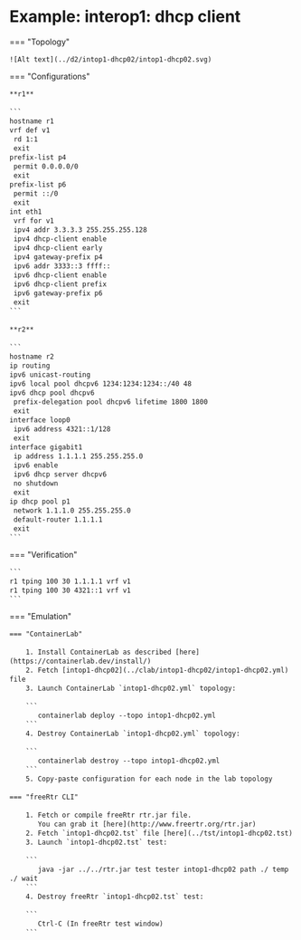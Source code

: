 # Example: interop1: dhcp client

=== "Topology"

    ![Alt text](../d2/intop1-dhcp02/intop1-dhcp02.svg)

=== "Configurations"

    **r1**

    ```
    hostname r1
    vrf def v1
     rd 1:1
     exit
    prefix-list p4
     permit 0.0.0.0/0
     exit
    prefix-list p6
     permit ::/0
     exit
    int eth1
     vrf for v1
     ipv4 addr 3.3.3.3 255.255.255.128
     ipv4 dhcp-client enable
     ipv4 dhcp-client early
     ipv4 gateway-prefix p4
     ipv6 addr 3333::3 ffff::
     ipv6 dhcp-client enable
     ipv6 dhcp-client prefix
     ipv6 gateway-prefix p6
     exit
    ```

    **r2**

    ```
    hostname r2
    ip routing
    ipv6 unicast-routing
    ipv6 local pool dhcpv6 1234:1234:1234::/40 48
    ipv6 dhcp pool dhcpv6
     prefix-delegation pool dhcpv6 lifetime 1800 1800
     exit
    interface loop0
     ipv6 address 4321::1/128
     exit
    interface gigabit1
     ip address 1.1.1.1 255.255.255.0
     ipv6 enable
     ipv6 dhcp server dhcpv6
     no shutdown
     exit
    ip dhcp pool p1
     network 1.1.1.0 255.255.255.0
     default-router 1.1.1.1
     exit
    ```

=== "Verification"

    ```
    r1 tping 100 30 1.1.1.1 vrf v1
    r1 tping 100 30 4321::1 vrf v1
    ```

=== "Emulation"

    === "ContainerLab"

        1. Install ContainerLab as described [here](https://containerlab.dev/install/)  
        2. Fetch [intop1-dhcp02](../clab/intop1-dhcp02/intop1-dhcp02.yml) file  
        3. Launch ContainerLab `intop1-dhcp02.yml` topology:  

        ```
           containerlab deploy --topo intop1-dhcp02.yml  
        ```
        4. Destroy ContainerLab `intop1-dhcp02.yml` topology:  

        ```
           containerlab destroy --topo intop1-dhcp02.yml  
        ```
        5. Copy-paste configuration for each node in the lab topology

    === "freeRtr CLI"

        1. Fetch or compile freeRtr rtr.jar file.  
           You can grab it [here](http://www.freertr.org/rtr.jar)  
        2. Fetch `intop1-dhcp02.tst` file [here](../tst/intop1-dhcp02.tst)  
        3. Launch `intop1-dhcp02.tst` test:  

        ```
           java -jar ../../rtr.jar test tester intop1-dhcp02 path ./ temp ./ wait
        ```
        4. Destroy freeRtr `intop1-dhcp02.tst` test:  

        ```
           Ctrl-C (In freeRtr test window)
        ```

